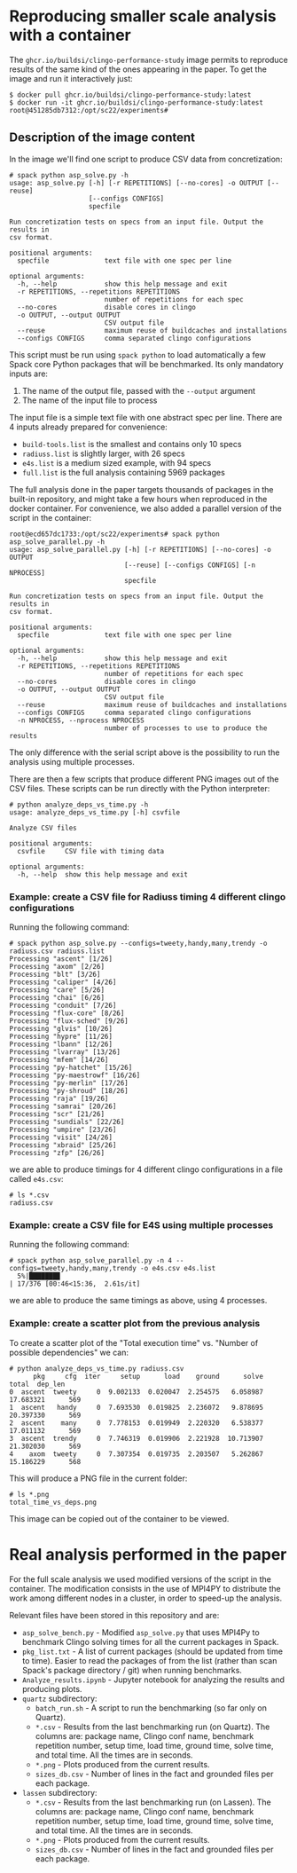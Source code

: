# Reproducing smaller scale analysis with a container

The `ghcr.io/buildsi/clingo-performance-study` image
permits to reproduce results of the same kind of the ones
appearing in the paper. To get the image and
run it interactively just:
```console
$ docker pull ghcr.io/buildsi/clingo-performance-study:latest
$ docker run -it ghcr.io/buildsi/clingo-performance-study:latest
root@451285db7312:/opt/sc22/experiments#
```

## Description of the image content

In the image we'll find one script to produce CSV data from concretization:
```console
# spack python asp_solve.py -h
usage: asp_solve.py [-h] [-r REPETITIONS] [--no-cores] -o OUTPUT [--reuse]
                    [--configs CONFIGS]
                    specfile

Run concretization tests on specs from an input file. Output the results in
csv format.

positional arguments:
  specfile              text file with one spec per line

optional arguments:
  -h, --help            show this help message and exit
  -r REPETITIONS, --repetitions REPETITIONS
                        number of repetitions for each spec
  --no-cores            disable cores in clingo
  -o OUTPUT, --output OUTPUT
                        CSV output file
  --reuse               maximum reuse of buildcaches and installations
  --configs CONFIGS     comma separated clingo configurations
```
This script must be run using `spack python` to load automatically a few
Spack core Python packages that will be benchmarked. Its only mandatory inputs are:
1. The name of the output file, passed with the `--output` argument
2. The name of the input file to process

The input file is a simple text file with one abstract spec per line. There are 4
inputs already prepared for convenience:
- `build-tools.list` is the smallest and contains only 10 specs
- `radiuss.list` is slightly larger, with 26 specs
- `e4s.list` is a medium sized example, with 94 specs
- `full.list` is the full analysis containing 5969 packages

The full analysis done in the paper targets thousands of packages in the built-in repository,
and might take a few hours when reproduced in the docker container. For convenience,
we also added a parallel version of the script in the container:
```console
root@ecd657dc1733:/opt/sc22/experiments# spack python asp_solve_parallel.py -h
usage: asp_solve_parallel.py [-h] [-r REPETITIONS] [--no-cores] -o OUTPUT
                             [--reuse] [--configs CONFIGS] [-n NPROCESS]
                             specfile

Run concretization tests on specs from an input file. Output the results in
csv format.

positional arguments:
  specfile              text file with one spec per line

optional arguments:
  -h, --help            show this help message and exit
  -r REPETITIONS, --repetitions REPETITIONS
                        number of repetitions for each spec
  --no-cores            disable cores in clingo
  -o OUTPUT, --output OUTPUT
                        CSV output file
  --reuse               maximum reuse of buildcaches and installations
  --configs CONFIGS     comma separated clingo configurations
  -n NPROCESS, --nprocess NPROCESS
                        number of processes to use to produce the results
```
The only difference with the serial script above is the possibility to run the analysis using
multiple processes.

There are then a few scripts that produce different PNG images out of the CSV files.
These scripts can be run directly with the Python interpreter:
```console
# python analyze_deps_vs_time.py -h
usage: analyze_deps_vs_time.py [-h] csvfile

Analyze CSV files

positional arguments:
  csvfile     CSV file with timing data

optional arguments:
  -h, --help  show this help message and exit
```

### Example: create a CSV file for Radiuss timing 4 different clingo configurations

Running the following command:
```console
# spack python asp_solve.py --configs=tweety,handy,many,trendy -o radiuss.csv radiuss.list 
Processing "ascent" [1/26]
Processing "axom" [2/26]
Processing "blt" [3/26]
Processing "caliper" [4/26]
Processing "care" [5/26]
Processing "chai" [6/26]
Processing "conduit" [7/26]
Processing "flux-core" [8/26]
Processing "flux-sched" [9/26]
Processing "glvis" [10/26]
Processing "hypre" [11/26]
Processing "lbann" [12/26]
Processing "lvarray" [13/26]
Processing "mfem" [14/26]
Processing "py-hatchet" [15/26]
Processing "py-maestrowf" [16/26]
Processing "py-merlin" [17/26]
Processing "py-shroud" [18/26]
Processing "raja" [19/26]
Processing "samrai" [20/26]
Processing "scr" [21/26]
Processing "sundials" [22/26]
Processing "umpire" [23/26]
Processing "visit" [24/26]
Processing "xbraid" [25/26]
Processing "zfp" [26/26]
```
we are able to produce timings for 4 different clingo configurations in a file called `e4s.csv`:
```console
# ls *.csv
radiuss.csv
```

### Example: create a CSV file for E4S using multiple processes

Running the following command:
```console
# spack python asp_solve_parallel.py -n 4 --configs=tweety,handy,many,trendy -o e4s.csv e4s.list
  5%|███████▊                                                                                                                                                                     | 17/376 [00:46<15:36,  2.61s/it]
```
we are able to produce the same timings as above, using 4 processes.

### Example: create a scatter plot from the previous analysis

To create a scatter plot of the "Total execution time" vs. "Number of possible dependencies" we can:
```console
# python analyze_deps_vs_time.py radiuss.csv 
      pkg     cfg  iter     setup      load    ground      solve      total  dep_len
0  ascent  tweety     0  9.002133  0.020047  2.254575   6.058987  17.683321      569
1  ascent   handy     0  7.693530  0.019825  2.236072   9.878695  20.397330      569
2  ascent    many     0  7.778153  0.019949  2.220320   6.538377  17.011132      569
3  ascent  trendy     0  7.746319  0.019906  2.221928  10.713907  21.302030      569
4    axom  tweety     0  7.307354  0.019735  2.203507   5.262867  15.186229      568
```
This will produce a PNG file in the current folder:
```console
# ls *.png
total_time_vs_deps.png
```
This image can be copied out of the container to be viewed.

# Real analysis performed in the paper

For the full scale analysis we used modified versions of the script in the container. The
modification consists in the use of MPI4PY to distribute the work among different nodes in
a cluster, in order to speed-up the analysis.

Relevant files have been stored in this repository and are:

- `asp_solve_bench.py` - Modified `asp_solve.py` that uses MPI4Py to benchmark Clingo solving times for all the current packages in Spack.
- `pkg_list.txt` - A list of current packages (should be updated from time to time). Easier to read the packages of from the list (rather than scan Spack's package directory / git) when running benchmarks.
- `Analyze_results.ipynb` - Jupyter notebook for analyzing the results and producing plots.
- `quartz` subdirectory:
    - `batch_run.sh` - A script to run the benchmarking (so far only on Quartz).
    - `*.csv` - Results from the last benchmarking run (on Quartz). The columns are: package name, Clingo conf name, benchmark repetition number, setup time, load time, ground time, solve time, and total time. All the times are in seconds.
    - `*.png` - Plots produced from the current results.
    - `sizes_db.csv` - Number of lines in the fact and grounded files per each package.
- `lassen` subdirectory:
    - `*.csv` - Results from the last benchmarking run (on Lassen). The columns are: package name, Clingo conf name, benchmark repetition number, setup time, load time, ground time, solve time, and total time. All the times are in seconds.
    - `*.png` - Plots produced from the current results.
    - `sizes_db.csv` - Number of lines in the fact and grounded files per each package.